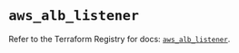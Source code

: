 # `aws_alb_listener`

Refer to the Terraform Registry for docs: [`aws_alb_listener`](https://registry.terraform.io/providers/hashicorp/aws/6.15.0/docs/resources/alb_listener).
